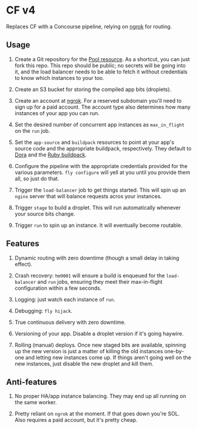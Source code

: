 # CF v4

Replaces CF with a Concourse pipeline, relying on [ngrok](https://ngrok.io) for
routing.

## Usage

1. Create a Git repository for the [Pool
   resource](https://github.com/concourse/pool-resource). As a shortcut, you
   can just fork this repo. This repo should be public; no secrets will be
   going into it, and the load balancer needs to be able to fetch it without
   credentials to know which instances to your too.

1. Create an S3 bucket for storing the compiled app bits (droplets).

1. Create an account at [ngrok](https://ngrok.io). For a reserved subdomain
   you'll need to sign up for a paid account. The account type also determines
   how many instances of your app you can run.

1. Set the desired number of concurrent app instances as `max_in_flight` on the
   `run` job.

1. Set the `app-source` and `buildpack` resources to point at your app's source
   code and the appropriate buildpack, respectively. They default to
   [Dora](https://github.com/vito/dora) and the [Ruby
   buildpack](https://github.com/cloudfoundry/ruby-buildpack).

1. Configure the pipeline with the appropriate credentials provided for the
   various parameters. `fly configure` will yell at you until you provide them
   all, so just do that.

1. Trigger the `load-balancer` job to get things started. This will spin up an
   `nginx` server that will balance requests acros your instances.

1. Trigger `stage` to build a droplet. This will run automatically whenever
   your source bits change.

1. Trigger `run` to spin up an instance. It will eventually become routable.


## Features

1. Dynamic routing with zero downtime (though a small delay in taking effect).

1. Crash recovery: `hm9001` will ensure a build is enqueued for the
   `load-balancer` and `run` jobs, ensuring they meet their max-in-flight
   configuration within a few seconds.

1. Logging: just watch each instance of `run`.

1. Debugging: `fly hijack`.

1. True continuous delivery with zero downtime.

1. Versioning of your app. Disable a droplet version if it's going haywire.

1. Rolling (manual) deploys. Once new staged bits are available, spinning up
   the new version is just a matter of killing the old instances one-by-one and
   letting new instances come up. If things aren't going well on the new
   instances, just disable the new droplet and kill them.


## Anti-features

1. No proper HA/app instance balancing. They may end up all running on the same
   worker.

1. Pretty reliant on `ngrok` at the moment. If that goes down you're SOL. Also
   requires a paid account, but it's pretty cheap.

